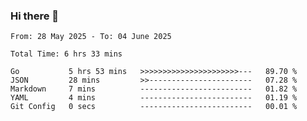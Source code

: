 ### Hi there 👋

<!--
**zhumeme/zhumeme** is a ✨ _special_ ✨ repository because its `README.md` (this file) appears on your GitHub profile.

Here are some ideas to get you started:

- 🔭 I’m currently working on ...
- 🌱 I’m currently learning ...
- 👯 I’m looking to collaborate on ...
- 🤔 I’m looking for help with ...
- 💬 Ask me about ...
- 📫 How to reach me: ...
- 😄 Pronouns: ...
- ⚡ Fun fact: ...
-->

<!--START_SECTION:waka-->

```all_time
From: 28 May 2025 - To: 04 June 2025

Total Time: 6 hrs 33 mins

Go           5 hrs 53 mins   >>>>>>>>>>>>>>>>>>>>>>---   89.70 %
JSON         28 mins         >>-----------------------   07.28 %
Markdown     7 mins          -------------------------   01.82 %
YAML         4 mins          -------------------------   01.19 %
Git Config   0 secs          -------------------------   00.01 %
```

<!--END_SECTION:waka-->
